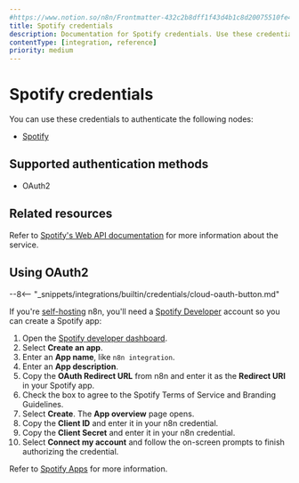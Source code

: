 ```yaml
---
#https://www.notion.so/n8n/Frontmatter-432c2b8dff1f43d4b1c8d20075510fe4
title: Spotify credentials
description: Documentation for Spotify credentials. Use these credentials to authenticate Spotify in n8n, a workflow automation platform.
contentType: [integration, reference]
priority: medium
---
```


# Spotify credentials

You can use these credentials to authenticate the following nodes:

- [Spotify](/integrations/builtin/app-nodes/n8n-nodes-base.spotify.md)

## Supported authentication methods

- OAuth2

## Related resources

Refer to [Spotify's Web API documentation](https://developer.spotify.com/documentation/web-api) for more information about the service.

## Using OAuth2

--8<-- "_snippets/integrations/builtin/credentials/cloud-oauth-button.md"

If you're [self-hosting](/hosting/index.md) n8n, you'll need a [Spotify Developer](https://developer.spotify.com/) account so you can create a Spotify app:

1. Open the [Spotify developer dashboard](https://developer.spotify.com/dashboard).
2. Select **Create an app**.
3. Enter an **App name**, like `n8n integration`.
4. Enter an **App description**.
5. Copy the **OAuth Redirect URL** from n8n and enter it as the **Redirect URI** in your Spotify app.
6. Check the box to agree to the Spotify Terms of Service and Branding Guidelines.
7. Select **Create**. The **App overview** page opens.
8. Copy the **Client ID** and enter it in your n8n credential.
9. Copy the **Client Secret** and enter it in your n8n credential.
10. Select **Connect my account** and follow the on-screen prompts to finish authorizing the credential.

Refer to [Spotify Apps](https://developer.spotify.com/documentation/web-api/concepts/apps) for more information.
